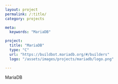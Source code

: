 ```yaml
---
layout: project
permalink: /:title/
category: projects

meta:
  keywords: "MariaDB"

project:
  title: "MariaDB"
  type: "C"
  url: "https://buildbot.mariadb.org/#/builders"
  logo: "/assets/images/projects/mariadb/logo.png"

---	
```

<p>MariaDB</p>